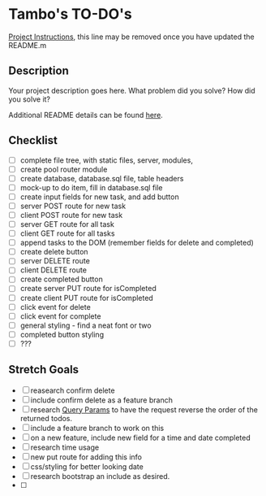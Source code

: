 # Tambo's TO-DO's

[Project Instructions](./INSTRUCTIONS.md), this line may be removed once you have updated the README.m

## Description

Your project description goes here. What problem did you solve? How did you solve it?

Additional README details can be found [here](https://github.com/PrimeAcademy/readme-template/blob/master/README.md).

## Checklist

- [ ] complete file tree, with static files, server, modules, 
- [ ] create pool router module
- [ ] create database, database.sql file, table headers
- [ ] mock-up to do item, fill in database.sql file
- [ ] create input fields for new task, and add button
- [ ] server POST route for new task
- [ ] client POST route for new task
- [ ] server GET route for all task
- [ ] client GET route for all tasks
- [ ] append tasks to the DOM (remember fields for delete and completed)
- [ ] create delete button
- [ ] server DELETE route
- [ ] client DELETE route
- [ ] create completed button
- [ ] create server PUT route for isCompleted
- [ ] create client PUT route for isCompleted
- [ ] click event for delete
- [ ] click event for complete
- [ ] general styling - find a neat font or two
- [ ] completed button styling
- [ ] ??? 

## Stretch Goals

- [ ] reasearch confirm delete
- [ ] include confirm delete as a feature branch
- [ ] research [Query Params](https://expressjs.com/en/api.html#req.query) to have the request reverse the order of the returned todos.
- [ ] include a feature branch to work on this
- [ ] on a new feature, include new field for a time and date completed
- [ ] research time usage
- [ ] new put route for adding this info
- [ ] css/styling for better looking date
- [ ] research bootstrap an include as desired.
- [ ] 

